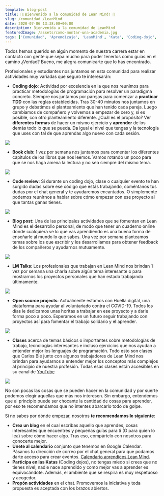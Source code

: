 ```yaml
---
template: blog-post
title: 🚀¡Bienvenido a la comunidad de Lean Mind! 🚀
slug: /comunidad /LeanMind
date: 2020-07-06 13:38:00+00:00
description: Bienvenida a la comunidad de LeanMind
featuredImage: /assets/como-montar-una-academia.jpg
tags: ['Comunidad', 'Aprendizaje', 'LeanMind', 'Kata', 'Coding-dojo', 'Guía', 'Blog']
---
```

Todos hemos querido en algún momento de nuestra carrera estar en contacto con gente que sepa mucho para poder tenerlos como guías en el camino ¿Verdad? Bueno, me alegra comunicarte que lo has encontrado.

Profesionales y estudiantes nos juntamos en esta comunidad para realizar actividades muy variadas que seguro te interesarán:

* **Coding dojo**: Actividad por excelencia en la que nos reunimos para practicar metodologías de programación para resolver un paradigma concreto. Siempre nos juntamos por parejas para comenzar a **practicar TDD** con las reglas establecidas. Tras 30-40 minutos nos juntamos en grupo y debatimos el planteamiento que han tenido cada pareja. Luego cambiamos de compañero y volvemos a empezar de cero y, si es posible, con otro planteamiento diferente. ¿Cuál es el propósito? Ver **diferentes formas** de hacer un mismo ejercicio y **aprender** de los demás todo lo que se pueda. Da igual el nivel que tengas y la tecnología que uses con tal de que aprendas algo nuevo con cada sesión.

![](https://airanschez.files.wordpress.com/2020/07/codingdojoleanmind-1.jpg?w=1024)

* **Book club**: 1 vez por semana nos juntamos para comentar los diferentes capítulos de los libros que nos leemos. Vamos rotando un poco para que se nos haga amena la lectura y no sea siempre del mismo tema.

![](https://airanschez.files.wordpress.com/2020/07/imagen-2-bookclub.jpg?w=1024)

* **Code review**: Si durante un coding dojo, clase o cualquier evento te han surgido dudas sobre ese código que estás trabajando, coméntanos tus dudas por el chat general y te ayudaremos encantados. O simplemente podemos reunirnos a hablar sobre cómo empezar con ese proyecto al que tantas ganas tienes.

![](https://airanschez.files.wordpress.com/2020/07/5-code-review-tools-every-developer-must-know-2.png?w=860)

* **Blog post**: Una de las principales actividades que se fomentan en Lean Mind es el desarrollo personal, de modo que tener un cuaderno online donde cualquiera ve lo que vas aprendiendo es una buena forma de enseñarle al mundo lo que sabes. Una vez por semana planteamos temas sobre los que escribir y los desarrollamos para obtener feedback de los compañeros y ayudarnos mutuamente.

![](https://airanschez.files.wordpress.com/2020/07/anatomia-blog-post-perfeito.jpg?w=945)

* **LM Talks**: Los profesionales que trabajan en Lean Mind nos brindan 1 vez por semana una charla sobre algún tema interesante o para mostrarnos los proyectos personales que han estado trabajando últimamente.

![](https://airanschez.files.wordpress.com/2020/07/ted-talks-programming-featured-994x400-1.jpg?w=994)

* **Open source projects**: Actualmente estamos con Huella digital, una plataforma para ayudar al voluntariado contra el COVID-19. Todos los días le dedicamos unas horitas a trabajar en ese proyecto y a darle forma poco a poco. Esperamos en un futuro seguir trabajando con proyectos así para fomentar el trabajo solidario y el aprender.

![](https://airanschez.files.wordpress.com/2020/07/open-source-software.png?w=640)

* **Clases** acerca de temas básicos o importantes sobre metodologías de trabajo, tecnologías interesantes e incluso ejercicios que nos ayudan a entender mejor los lenguajes de programación. Todo esto son clases que Carlos Blé junto con algunos trabajadores de Lean Mind nos brindan para ayudarnos a entender mejor los conceptos más complejos al principio de nuestra profesión. Todas esas clases están accesibles en su canal de [YouTube](https://www.youtube.com/channel/UCW16ot2jRfF3LgUSCEiGd8g/videos)

![](https://airanschez.files.wordpress.com/2020/07/1559561918_484072_1559584985_noticia_fotograma.jpg?w=980)

No son pocas las cosas que se pueden hacer en la comunidad y por suerte podemos elegir aquellas que más nos interesen. Sin embargo, entendemos que al principio puede ser chocante la cantidad de cosas para aprender, por eso te recomendamos que no intentes abarcarlo todo de golpe.

Si no sabes por dónde empezar, nosotros **te recomendamos lo siguiente**:

* **Crea un blog** en el cual escribas aquello que aprendes, cosas interesantes que encuentres y pequeñas guías para ti (O para quien lo lea) sobre cómo hacer algo. Tras eso, compártelo con nosotros para conocerte mejor.
* **Únete al calendario** conjunto que tenemos en Google Calendar. Pásanos tu dirección de correo por el chat general para que podamos darte acceso para crear eventos. [Calendario aprendices Lean Mind](https://calendar.google.com/calendar/embed?src=6ka0n1aalvh1kuisi9eapm8ho0%40group.calendar.google.com&ctz=Europe%2FLondon).
* **Participa en las Katas** (Coding dojos), no tengas miedo si crees que no tienes nivel, nadie nace aprendido y como mejor vas a aprender es equivocándote. Además, el ambiente que se respira es muy respetuoso y acogedor.
* **Propón actividades** en el chat. Promovemos la iniciativa y toda propuesta es aceptada con los brazos abiertos.